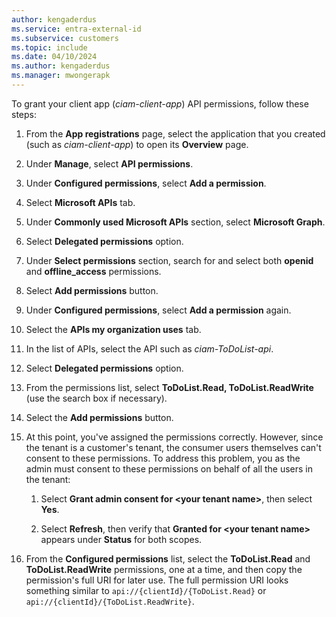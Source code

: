 ```yaml
---
author: kengaderdus
ms.service: entra-external-id
ms.subservice: customers
ms.topic: include
ms.date: 04/10/2024
ms.author: kengaderdus
ms.manager: mwongerapk
---
```

To grant your client app (*ciam-client-app*) API permissions, follow these steps:

1. From the **App registrations** page, select the application that you created (such as *ciam-client-app*) to open its **Overview** page.
 
1. Under **Manage**, select **API permissions**.
 
1. Under **Configured permissions**, select **Add a permission**.

1. Select **Microsoft APIs** tab.

1. Under **Commonly used Microsoft APIs** section, select **Microsoft Graph**.

1. Select **Delegated permissions** option.

1. Under **Select permissions** section, search for and select both **openid** and **offline_access** permissions.

1. Select **Add permissions** button. 
 
1. Under **Configured permissions**, select **Add a permission** again.

1. Select the **APIs my organization uses** tab.
 
1. In the list of APIs, select the API such as *ciam-ToDoList-api*.
 
1. Select **Delegated permissions** option.
 
1. From the permissions list, select **ToDoList.Read, ToDoList.ReadWrite** (use the search box if necessary).
 
1. Select the **Add permissions** button.
 
1. At this point, you've assigned the permissions correctly. However, since the tenant is a customer's tenant, the  consumer users themselves can't consent to these permissions. To address this problem, you as the admin must consent to these permissions on behalf of all the users in the tenant:

    1. Select **Grant admin consent for \<your tenant name\>**, then select **Yes**.

    1. Select **Refresh**, then verify that **Granted for \<your tenant name\>** appears under **Status** for both scopes.

1. From the **Configured permissions** list, select the **ToDoList.Read** and **ToDoList.ReadWrite** permissions, one at a time, and then copy the permission's full URI for later use. The full permission URI looks something similar to `api://{clientId}/{ToDoList.Read}` or `api://{clientId}/{ToDoList.ReadWrite}`.
